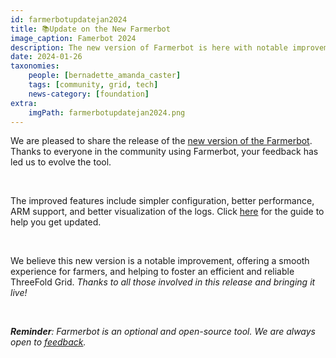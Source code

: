 ```yaml
---
id: farmerbotupdatejan2024
title: 📚Update on the New Farmerbot
image_caption: Famerbot 2024
description: The new version of Farmerbot is here with notable improvements, click here to know more. 
date: 2024-01-26
taxonomies:
    people: [bernadette_amanda_caster]
    tags: [community, grid, tech]
    news-category: [foundation]
extra:
    imgPath: farmerbotupdatejan2024.png
---
```


We are pleased to share the release of the [new version of the Farmerbot](https://forum.threefold.io/t/update-on-new-farmerbot/4203). Thanks to everyone in the community using Farmerbot, your feedback has led us to evolve the tool. 

<br/>

The improved features include simpler configuration, better performance, ARM support, and better visualization of the logs. Click [here](https://forum.threefold.io/t/farmerbot-on-a-full-vm-2024/4204) for the guide to help you get updated.

<br/>

We believe this new version is a notable improvement, offering a smooth experience for farmers, and helping to foster an efficient and reliable ThreeFold Grid. *Thanks to all those involved in this release and bringing it live!*

<br/>

***Reminder**: Farmerbot is an optional and open-source tool. We are always open to [feedback](https://github.com/threefoldtech/tfgrid-sdk-go/issues).*